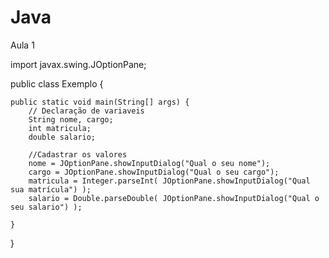 # Java
Aula 1

import javax.swing.JOptionPane;

public class Exemplo {

    public static void main(String[] args) {
        // Declaração de variaveis
        String nome, cargo; 
        int matricula;
        double salario;
        
        //Cadastrar os valores
        nome = JOptionPane.showInputDialog("Qual o seu nome");
        cargo = JOptionPane.showInputDialog("Qual o seu cargo");
        matricula = Integer.parseInt( JOptionPane.showInputDialog("Qual sua matrícula") );
        salario = Double.parseDouble( JOptionPane.showInputDialog("Qual o seu salario") );
       
    }
    
}
